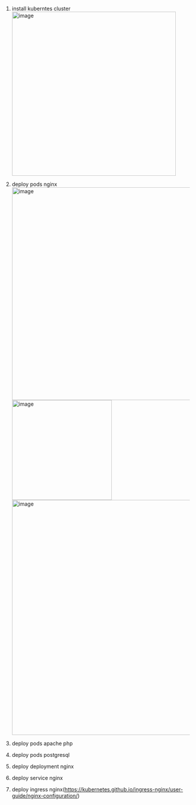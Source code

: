 1. install kuberntes cluster
   <img width="442" alt="image" src="https://github.com/nova34tkj4/Steradian/assets/26535997/1daa9364-8441-4ab1-b926-37bf28a8c572">

2. deploy pods nginx
   <img width="573" alt="image" src="https://github.com/nova34tkj4/Steradian/assets/26535997/b25ed415-d036-450b-9e81-ff7e65fe7b5a">
   <img width="269" alt="image" src="https://github.com/nova34tkj4/Steradian/assets/26535997/58b9fc18-e07c-4a48-bdf9-cd9735dee9f2">
   <img width="633" alt="image" src="https://github.com/nova34tkj4/Steradian/assets/26535997/18191386-437f-4bf2-97fc-e17222c76825">

3. deploy pods apache php
6. deploy pods postgresql
7. deploy deployment nginx
8. deploy service nginx
9. deploy ingress nginx(https://kubernetes.github.io/ingress-nginx/user-guide/nginx-configuration/)
